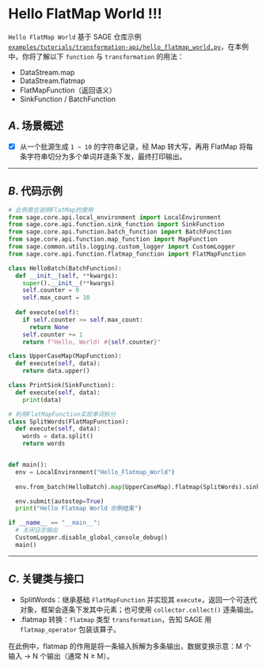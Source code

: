 # Hello FlatMap World !!!

`Hello FlatMap World` 基于 SAGE 仓库示例 [`examples/tutorials/transformation-api/hello_flatmap_world.py`](https://github.com/intellistream/SAGE/blob/main/examples/tutorials/transformation-api/hello_flatmap_world.py)，在本例中，你将了解以下 `function` 与 `transformation` 的用法：

- DataStream.map
- DataStream.flatmap
- FlatMapFunction（返回语义）
- SinkFunction / BatchFunction

## *A*. 场景概述

- [x] 从一个批源生成 `1 ~ 10` 的字符串记录，经 Map 转大写，再用 FlatMap 将每条字符串切分为多个单词并逐条下发，最终打印输出。

---

## *B*. 代码示例

```python title="examples/tutorials/transformation-api/hello_flatmap_world.py" linenums="1"
# 此例意在说明FlatMap的使用
from sage.core.api.local_environment import LocalEnvironment
from sage.core.api.function.sink_function import SinkFunction
from sage.core.api.function.batch_function import BatchFunction
from sage.core.api.function.map_function import MapFunction
from sage.common.utils.logging.custom_logger import CustomLogger
from sage.core.api.function.flatmap_function import FlatMapFunction

class HelloBatch(BatchFunction):
  def __init__(self, **kwargs):
    super().__init__(**kwargs)
    self.counter = 0
    self.max_count = 10     
    
  def execute(self):
    if self.counter >= self.max_count:
      return None        
    self.counter += 1
    return f"Hello, World! #{self.counter}"

class UpperCaseMap(MapFunction):
  def execute(self, data):
    return data.upper()

class PrintSink(SinkFunction):
  def execute(self, data):
    print(data)

# 利用FlatMapFunction实现单词拆分
class SplitWords(FlatMapFunction):
  def execute(self, data):
    words = data.split()
    return words


def main():
  env = LocalEnvironment("Hello_Flatmap_World")
    
  env.from_batch(HelloBatch).map(UpperCaseMap).flatmap(SplitWords).sink(PrintSink)

  env.submit(autostop=True)
  print("Hello Flatmap World 示例结束")

if __name__ == "__main__":
  # 关闭日志输出
  CustomLogger.disable_global_console_debug()
  main()

```

---

## *C*. 关键类与接口

- SplitWords：继承基础 `FlatMapFunction` 并实现其 `execute`，返回一个可迭代对象，框架会逐条下发其中元素；也可使用 `collector.collect()` 逐条输出。
- .flatmap 转换：`flatmap` 类型 `transformation`，告知 SAGE 用 `flatmap_operator` 包装该算子。

在此例中，flatmap 的作用是将一条输入拆解为多条输出，数据变换示意：M 个输入 -> N 个输出（通常 N ≥ M）。
